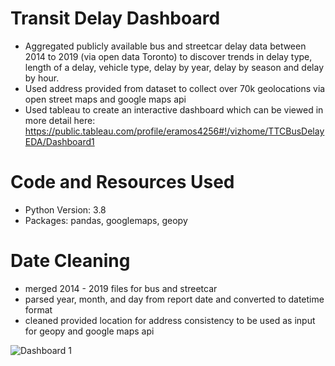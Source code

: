# Transit Delay Dashboard 

- Aggregated publicly available bus and streetcar delay data between 2014 to 2019 (via open data Toronto) to discover trends in delay type, length of a delay, vehicle type, delay by year, delay by season and delay by hour.
- Used address provided from dataset to collect over 70k geolocations via open street maps and google maps api
- Used tableau to create an interactive dashboard which can be viewed in more detail here: https://public.tableau.com/profile/eramos4256#!/vizhome/TTCBusDelayEDA/Dashboard1  

# Code and Resources Used
- Python Version: 3.8
- Packages: pandas, googlemaps, geopy

# Date Cleaning 
- merged 2014 - 2019 files for bus and streetcar 
- parsed year, month, and day from report date and converted to datetime format
- cleaned provided location for address consistency to be used as input for geopy and google maps api

![Dashboard 1](https://user-images.githubusercontent.com/56518821/111861291-6b2e7700-8923-11eb-9729-2ab3fbdbac8d.png)






